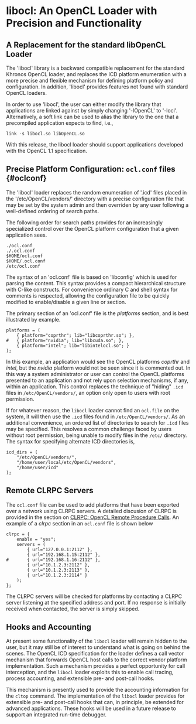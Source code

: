
# libocl: An OpenCL Loader with Precision and Functionality

## A Replacement for the standard libOpenCL Loader

The 'libocl' library is a backward compatible replacement for the standard
Khronos OpenCL loader, and replaces the ICD platform enumeration 
with a more precise 
and flexible mechanism for defining platform policy and configuration.
In addition, 'libocl' provides features not found with standard OpenCL loaders.

In order to use 'libocl', the user can either modify the library that
applications
are linked against by simply changing '-lOpenCL' to '-locl'.
Alternatively, a soft link can be used to alias the library to the one that
a precompiled application expects to find, i.e.,

	link -s libocl.so libOpenCL.so

With this release, the libocl loader should support applications developed 
with the OpenCL 1.1 specification.


## Precise Platform Configuration: `ocl.conf` files {#oclconf}

The 'libocl' loader replaces the random enumeration of '.icd' files placed in 
the '/etc/OpenCL/vendors/' directory with a precise configuration file that 
may be set by the system admin and then overriden by any user following 
a well-defined ordering of search paths.

The following order for search paths provides for an increasingly specialized 
control over the OpenCL platform configuration that a given application sees.

	./ocl.conf
	./.ocl.conf
	$HOME/ocl.conf
	$HOME/.ocl.conf
	/etc/ocl.conf

The syntax of an 'ocl.conf' file is based on 'libconfig' which is used for
parsing the content.  This syntax provides a compact hierarchical structure
with C-like constructs.  For convenience ordinary C and shell syntax for
comments is respected, allowing the configuration file to be quickly modified to
enable/disable a given line or section.  

The primary section of an 'ocl.conf' file is the *platforms* section, and is
best illustrated by example.

~~~~~~~
platforms = (
	{ platform="coprthr"; lib="libcoprthr.so"; },
#	{ platform="nvidia"; lib="libcuda.so"; },
	{ platform="intel"; lib="libintelocl.so"; }
);
~~~~~~~

In this example, an application would see the OpenCL platforms *coprthr* and
*intel*, but the *nvidia* platform would not be seen since it is commented out.
In this way a system administrator or user can control the OpenCL platforms
presented to an application and not rely upon selection mechanisms, if any,
within an application.  This control replaces the technique of "hiding" `.icd`
files in `/etc/OpenCL/vendors/`, an option only open to users with root
permission.

If for whatever reason, the `libocl` loader cannot find an `ocl.file` on the
system, it will then use the `.icd` files found in `/etc/OpenCL/vendors/`.  As
an additional convenience, an ordered list of directories to search for `.icd`
files may be specified.  This resolves a common challenge faced by users
without root permission, being unable to modify files in the `/etc/` directory.
The syntax for specifying alternate ICD directories is,

~~~~~~~
icd_dirs = ( 
	"/etc/OpenCL/vendors/", 
	"/home/user/local/etc/OpenCL/vendors",
	"/home/user/icd"
);
~~~~~~~

## Remote CLRPC Servers

The `ocl.conf` file can be used to add platforms that have been exported over a network using CLRPC servers.
A detailed discusion of CLRPC is provided in the section on 
[CLRPC: OpenCL Remote Procedure Calls](#clrpc).
An example of a *clrpc* section in an `ocl.conf` file is shown below

~~~~~~~
clrpc = {
	enable = "yes";
	servers = (
		{ url="127.0.0.1:2112" },
		{ url="192.168.1.15:2112" },
#		{ url="192.168.1.16:2112" },
		{ url="10.1.2.3:2112" },
		{ url="10.1.2.3:2113" },
		{ url="10.1.2.3:2114" }
	);
};
~~~~~~~

The CLRPC servers will be checked for platforms by contacting a CLRPC server
listening at the specified address and port.  If no response is initially
received when contacted, the server is simply skipped.


## Hooks and Accounting

At present some functionality of the `libocl` loader will remain hidden to the
user, but it may still be of interest to understand what is going on behind the
scenes.  The OpenCL ICD specification for the loader defines a call vector
mechanism that forwards OpenCL host calls to the correct vendor platform
implementation.  Such a mechanism provides a perfect opportunity for call
interception, and the `libocl` loader exploits this to enable call tracing,
process accounting, and extensible pre- and post-call hooks.

This mechanism is presently used to provide the accounting information for the
`cltop` command.  The implementation of the `libocl` loader provides for
extensible pre- and post-call hooks that can, in principle, be extended for
advanced applications.  These hooks will be used in a future release to support
an integrated run-time debugger.

